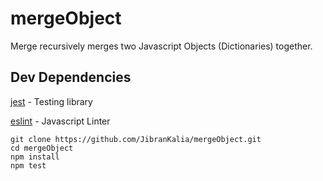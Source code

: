 # mergeObject

Merge recursively merges two Javascript Objects (Dictionaries) together. 

## Dev Dependencies
[jest](https://github.com/facebook/jest.git) - Testing library

[eslint](https://github.com/eslint/eslint) - Javascript Linter

```
git clone https://github.com/JibranKalia/mergeObject.git
cd mergeObject
npm install
npm test
```
